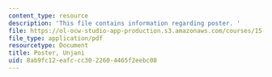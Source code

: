 ```yaml
---
content_type: resource
description: 'This file contains information regarding poster. '
file: https://ol-ocw-studio-app-production.s3.amazonaws.com/courses/15-s07-globalhealth-lab-spring-2013/8ab9fc12eafccc3022604465f2eebc08_MIT15_S07S13_poster_unj.pdf
file_type: application/pdf
resourcetype: Document
title: Poster, Unjani
uid: 8ab9fc12-eafc-cc30-2260-4465f2eebc08
---
```

